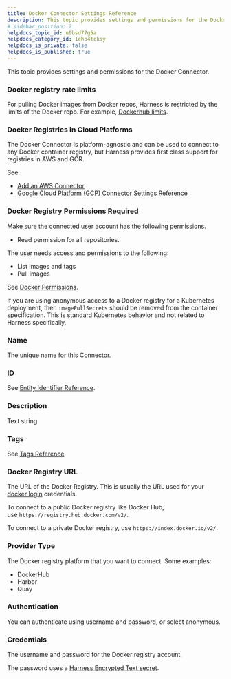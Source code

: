 ```yaml
---
title: Docker Connector Settings Reference
description: This topic provides settings and permissions for the Docker Connector. Docker Registries in Cloud Platforms. The Docker Connector is platform-agnostic and can be used to connect to any Docker contain…
# sidebar_position: 2
helpdocs_topic_id: u9bsd77g5a
helpdocs_category_id: 1ehb4tcksy
helpdocs_is_private: false
helpdocs_is_published: true
---
```


This topic provides settings and permissions for the Docker Connector.

### Docker registry rate limits

For pulling Docker images from Docker repos, Harness is restricted by the limits of the Docker repo. For example, [Dockerhub limits](https://docs.docker.com/docker-hub/download-rate-limit/).

### Docker Registries in Cloud Platforms

The Docker Connector is platform-agnostic and can be used to connect to any Docker container registry, but Harness provides first class support for registries in AWS and GCR.

See:

* [Add an AWS Connector](../../5_Resources/Connectors/Cloud-providers/add-aws-connector.md)
* [Google Cloud Platform (GCP) Connector Settings Reference](../../5_Resources/Connectors/Cloud-providers/connect-to-google-cloud-platform-gcp.md)

### Docker Registry Permissions Required

Make sure the connected user account has the following permissions.

* Read permission for all repositories.

The user needs access and permissions to the following:

* List images and tags
* Pull images

See [Docker Permissions](https://docs.docker.com/datacenter/dtr/2.0/user-management/permission-levels/).

If you are using anonymous access to a Docker registry for a Kubernetes deployment, then `imagePullSecrets` should be removed from the container specification. This is standard Kubernetes behavior and not related to Harness specifically.

### Name

The unique name for this Connector.

### ID

See [Entity Identifier Reference](../../20_References/entity-identifier-reference.md).

### Description

Text string.

### Tags

See [Tags Reference](../../20_References/tags-reference.md).

### Docker Registry URL

The URL of the Docker Registry. This is usually the URL used for your [docker login](https://docs.docker.com/engine/reference/commandline/login/) credentials.

To connect to a public Docker registry like Docker Hub, use `https://registry.hub.docker.com/v2/`.

To connect to a private Docker registry, use `https://index.docker.io/v2/`.

### Provider Type

The Docker registry platform that you want to connect. Some examples:

* DockerHub
* Harbor
* Quay

### Authentication

You can authenticate using username and password, or select anonymous.

### Credentials

The username and password for the Docker registry account.

The password uses a [Harness Encrypted Text secret](../../Secrets/2-add-use-text-secrets.md).

